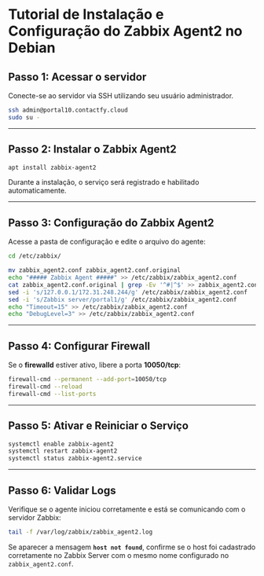 # Tutorial de Instalação e Configuração do Zabbix Agent2 no Debian

## Passo 1: Acessar o servidor
Conecte-se ao servidor via SSH utilizando seu usuário administrador.

```bash
ssh admin@portal10.contactfy.cloud
sudo su -
```

---

## Passo 2: Instalar o Zabbix Agent2

```bash
apt install zabbix-agent2
```

Durante a instalação, o serviço será registrado e habilitado automaticamente.

---

## Passo 3: Configuração do Zabbix Agent2

Acesse a pasta de configuração e edite o arquivo do agente:

```bash
cd /etc/zabbix/

mv zabbix_agent2.conf zabbix_agent2.conf.original
echo "##### Zabbix Agent #####" >> /etc/zabbix/zabbix_agent2.conf
cat zabbix_agent2.conf.original | grep -Ev '^#|^$' >> zabbix_agent2.conf
sed -i 's/127.0.0.1/172.31.248.244/g' /etc/zabbix/zabbix_agent2.conf
sed -i 's/Zabbix server/portal1/g' /etc/zabbix/zabbix_agent2.conf
echo "Timeout=15" >> /etc/zabbix/zabbix_agent2.conf
echo "DebugLevel=3" >> /etc/zabbix/zabbix_agent2.conf
```

---

## Passo 4: Configurar Firewall

Se o **firewalld** estiver ativo, libere a porta **10050/tcp**:

```bash
firewall-cmd --permanent --add-port=10050/tcp
firewall-cmd --reload
firewall-cmd --list-ports
```

---

## Passo 5: Ativar e Reiniciar o Serviço

```bash
systemctl enable zabbix-agent2
systemctl restart zabbix-agent2
systemctl status zabbix-agent2.service
```

---

## Passo 6: Validar Logs

Verifique se o agente iniciou corretamente e está se comunicando com o servidor Zabbix:

```bash
tail -f /var/log/zabbix/zabbix_agent2.log
```

Se aparecer a mensagem **`host not found`**, confirme se o host foi cadastrado corretamente no Zabbix Server com o mesmo nome configurado no `zabbix_agent2.conf`.
